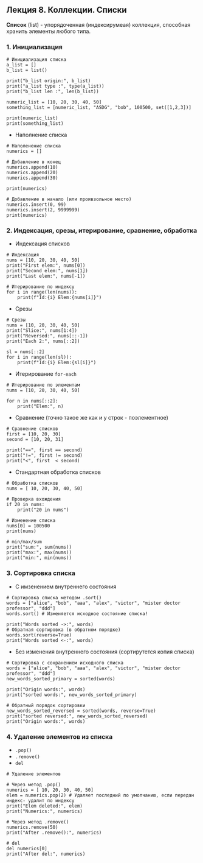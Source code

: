 ## Лекция 8. Коллекции. Списки

**Список** (list) - упорядоченная (индексирумеая) коллекция, способная хранить элементы любого типа.


### 1. Инициализация
```
# Инициализация списка
a_list = []
b_list = list()

print("b_list origin:", b_list)
print("a_list type :", type(a_list))
print("b_list len :", len(b_list))

numeric_list = [10, 20, 30, 40, 50]
something_list = [numeric_list, "ASDG", "bob", 100500, set([1,2,3])]

print(numeric_list)
print(something_list)
```

* Наполнение списка
```
# Наполенение списка
numerics = []

# Добавление в конец
numerics.append(10)
numerics.append(20)
numerics.append(30)

print(numerics)

# Добавление в начало (или проивзольное место)
numerics.insert(0, 99)
numerics.insert(2, 9999999)
print(numerics)
```

### 2. Индексация, срезы, итерирование, сравнение, обработка
* Индексация списков
```
# Индексация
nums = [10, 20, 30, 40, 50]
print("First elem:", nums[0])
print("Second elem:", nums[1])
print("Last elem:", nums[-1])

# Итерирование по индексу
for i in range(len(nums)):
    print(f"Id:{i} Elem:{nums[i]}")
```

* Срезы
```
# Срезы
nums = [10, 20, 30, 40, 50]
print("Slice:", nums[1:4])
print("Reversed:", nums[::-1])
print("Each 2:", nums[::2])

sl = nums[::2]
for i in range(len(sl)):
    print(f"Id:{i} Elem:{sl[i]}")
```

* Итерирование `for-each`
```
# Итерирование по элементам
nums = [10, 20, 30, 40, 50]

for n in nums[::2]:
    print("Elem:", n)
```

* Сравнение (точно такое же как и у строк - поэлементное)
```
# Сравнение списков
first = [10, 20, 30]
second = [10, 20, 31]

print("==", first == second)
print("!=", first != second)
print("<", first  < second)
```

* Стандартная обработка списков
```
# Обработка списков
nums = [ 10, 20, 30, 40, 50]

# Проверка вхождения
if 20 in nums:
    print("20 in nums")

# Изменение списка
nums[0] = 100500
print(nums)

# min/max/sum
print("sum:", sum(nums))
print("max:", max(nums))
print("min:", min(nums))
```

### 3. Сортировка списка
* С имзенением внутреннего состояния
```
# Сортировка списка методом .sort()
words = ["alice", "bob", "aaa", "alex", "victor", "mister doctor professor", "ddd"]
words.sort() # Изменяется исходное состояние списка!

print("Words sorted ->:", words)
# Обратная сортировка (в обратном порядке)
words.sort(reverse=True)
print("Words sorted <-:", words)
```
* Без изменения внутреннего состояния (сортирутется копия списка)
```
# Сортировка с сохранением исходного списка
words = ["alice", "bob", "aaa", "alex", "victor", "mister doctor professor", "ddd"]
new_words_sorted_primary = sorted(words)

print("Origin words:", words)
print("sorted words:", new_words_sorted_primary)

# Обратный порядок сортировки
new_words_sorted_reversed = sorted(words, reverse=True)
print("sorted reversed:", new_words_sorted_reversed)
print("Origin words:", words)
```

### 4. Удаление элементов из списка
* `.pop()`
* `.remove()`
* `del`

```
# Удаление элементов

# Через метод .pop()
numerics = [ 10, 20, 30, 40, 50]
elem = numerics.pop(2) # Удаляет последний по умолчанию, если передан индекс- удалит по индексу
print("Elem deleted:", elem)
print("Numerics:", numerics)

# Через метод .remove()
numerics.remove(50)
print("After .remove():", numerics)

# del
del numerics[0]
print("After del:", numerics)
```